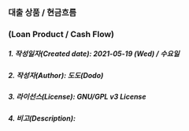 ### 대출 상품 / 현금흐름
### (Loan Product / Cash Flow)

##### 1. 작성일자(Created date): 2021-05-19 (Wed) / 수요일
##### 2. 작성자(Author): 도도(Dodo)
##### 3. 라이선스(License): GNU/GPL v3 License
##### 4. 비고(Description): 
